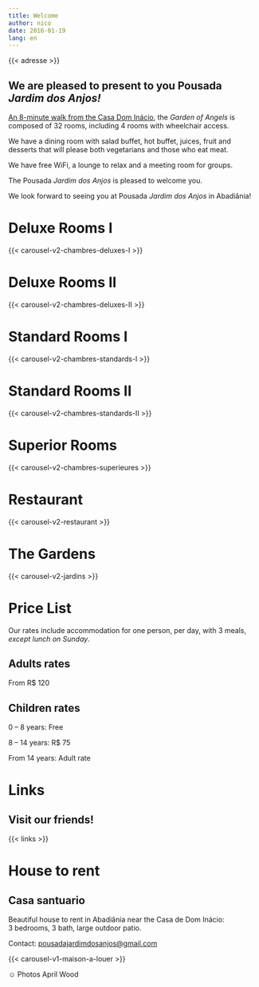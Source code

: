 ```yaml
---
title: Welcome
author: nico
date: 2016-01-19
lang: en
---
```


{{< adresse >}}

## We are pleased to present to you Pousada<br /><i>Jardim dos Anjos!</i>

<a href="http://goo.gl/maps/i1L2U"><span class="domInacio">An 8-minute walk from the Casa Dom Inácio</span></a>, the <i>Garden of Angels</i> is composed of 32 rooms, including 4 rooms with wheelchair access.

We have a dining room with salad buffet, hot buffet, juices, fruit and desserts that will please both vegetarians and those who eat meat.

We have free WiFi, a lounge to relax and a meeting room for groups.

The Pousada <i>Jardim dos Anjos</i> is pleased to welcome you.

We look forward to seeing you at Pousada <i>Jardim dos Anjos</i> in Abadiânia!

<h1 id="photos_chambres_deluxes_I">Deluxe Rooms I</h1>

{{< carousel-v2-chambres-deluxes-I >}}

<h1 id="photos_chambres_deluxes_II">Deluxe Rooms II</h1>

{{< carousel-v2-chambres-deluxes-II >}}

<h1 id="photos_chambres_standards_I">Standard Rooms I</h1>

{{< carousel-v2-chambres-standards-I >}}

<h1 id="photos_chambres_standards_II">Standard Rooms II</h1>

{{< carousel-v2-chambres-standards-II >}}

<h1 id="photos_chambres_superieures">Superior Rooms</h1>

{{< carousel-v2-chambres-superieures >}}


<h1 id="photos_restaurant">Restaurant</h1>

{{< carousel-v2-restaurant >}}

<h1 id="photos_jardins">The Gardens</h1>

{{< carousel-v2-jardins >}}

<!--
# Photos

[metaslider id=92]

*Photos by Pasha Antonov: <a href="http://www.pavelantonov.com">www.pavelantonov.com</a>
-->


# Price List

Our rates include accommodation for one person, per day, with 3 meals, <em>except lunch on Sunday</em>.

## Adults rates

From R$ 120

## Children rates

0 – 8 years: Free

8 – 14 years: R$ 75

From 14 years: Adult rate

<!--
<h1>Testimonials</h1>
-->
<!-- Vide -->


# Links

## Visit our friends!

{{< links >}}


# House to rent

## Casa santuario

Beautiful house to rent in Abadiânia near the Casa de Dom Inácio: 3 bedrooms, 3 bath, large outdoor patio.

Contact: <a href="mailto:pousadajardimdosanjos@gmail.com">pousadajardimdosanjos@gmail.com</a>

{{< carousel-v1-maison-a-louer >}}

☺ Photos April Wood
